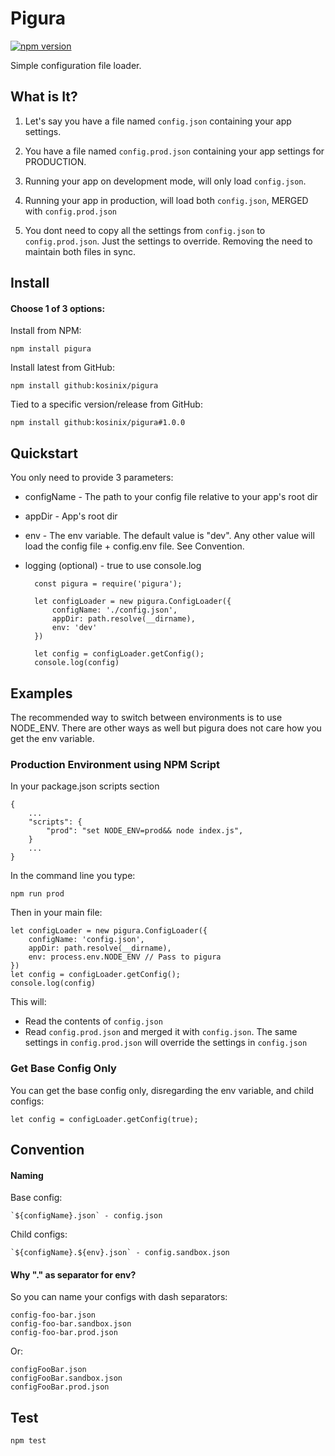 # Pigura
[![npm version](https://badge.fury.io/js/pigura.svg)](https://badge.fury.io/js/pigura)

Simple configuration file loader.

## What is It?

1) Let's say you have a file named `config.json` containing your app settings.

1) You have a file named `config.prod.json` containing your app settings for PRODUCTION.

1) Running your app on development mode, will only load `config.json`.

1) Running your app in production, will load both `config.json`, MERGED with `config.prod.json`

1) You dont need to copy all the settings from `config.json` to `config.prod.json`. Just the settings to override. Removing the need to maintain both files in sync.


## Install

#### Choose 1 of 3 options:

Install from NPM:

    npm install pigura

Install latest from GitHub:

    npm install github:kosinix/pigura

Tied to a specific version/release from GitHub:

    npm install github:kosinix/pigura#1.0.0
    
## Quickstart

You only need to provide 3 parameters:

* configName - The path to your config file relative to your app's root dir
* appDir - App's root dir
* env - The env variable. The default value is "dev". Any other value will load the config file + config.env file. See Convention.
* logging (optional) - true to use console.log


        const pigura = require('pigura');

        let configLoader = new pigura.ConfigLoader({ 
            configName: './config.json',
            appDir: path.resolve(__dirname),
            env: 'dev'
        })

        let config = configLoader.getConfig();
        console.log(config)

## Examples

The recommended way to switch between environments is to use NODE_ENV. There are other ways as well but pigura does not care how you get the env variable.

### Production Environment using NPM Script

In your package.json scripts section

    {
        ...
        "scripts": {
            "prod": "set NODE_ENV=prod&& node index.js",
        }
        ...
    }

In the command line you type:

    npm run prod

Then in your main file:

    let configLoader = new pigura.ConfigLoader({ 
        configName: 'config.json',
        appDir: path.resolve(__dirname),
        env: process.env.NODE_ENV // Pass to pigura
    })
    let config = configLoader.getConfig();
    console.log(config)

This will:
* Read the contents of `config.json`
* Read `config.prod.json` and merged it with `config.json`. The same settings in `config.prod.json` will override the settings in `config.json`

### Get Base Config Only

You can get the base config only, disregarding the env variable, and child configs:

    let config = configLoader.getConfig(true);

## Convention
#### Naming

Base config: 

    `${configName}.json` - config.json

Child configs: 

    `${configName}.${env}.json` - config.sandbox.json

#### Why "." as separator for env?

So you can name your configs with dash separators:

    config-foo-bar.json
    config-foo-bar.sandbox.json
    config-foo-bar.prod.json

Or:

    configFooBar.json
    configFooBar.sandbox.json
    configFooBar.prod.json

## Test

    npm test